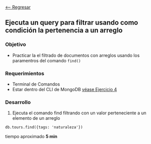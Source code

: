 [<-- Regresar](..)

##  Ejecuta un query para filtrar usando como condición la pertenencia a un arreglo

### Objetivo

- Practicar la el filtrado de documentos con arreglos usando los paramentros del comando `find()`

### Requerimientos

- Terminal de Comandos
- Estar dentro del CLI de MongoDB [véase Ejercicio 4](../Ejercicio-04/)

### Desarrollo

1. Ejecuta el comando find filtrando con un valor perteneciente a un elemento de un arreglo

```
db.tours.find({tags: 'naturaleza'})
```


tiempo aproximado **5 min**